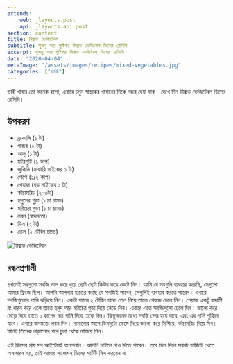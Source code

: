 ```yaml
---
extends:
    web: _layouts.post
    api: _layouts.api.post
section: content
title: মিক্সড ভেজিটেবল
subtitle: সু্স্বাদু আর পুষ্টিকর মিক্সড ভেজিটবল ডিসের রেসিপি
excerpt: সু্স্বাদু আর পুষ্টিকর মিক্সড ভেজিটবল ডিসের রেসিপি
date: "2020-04-04"
metaImage: "/assets/images/recipes/mixed-vegetables.jpg"
categories: ["ভাজি"]
---
```


ভারী খাবার তো অনেক হলো, এবারে চলুন স্বাস্থ্যকর খাবারের দিকে নজর দেয়া যাক। দেখে নিন মিক্সড ভেজিটেবল
ডিসের রেসিপি।

## উপকরণ

- ব্রকোলি (১ টা)
- গাজর (২ টা)
- আলু (১ টা)
- মটরশুটি (১ কাপ)
- জুকিনি (মাঝারি সাইজের ১ টা)
- পেপে (১/২ কাপ)
- পেয়াজ (বড় সাইজের ১ টা)
- কাঁচামরিচ (২-৩টা)
- হলুদের গুড়া (১ চা চামচ)
- মরিচের গুড়া (১ চা চামচ)
- লবন (স্বাদমতো)
- ডিম (২ টা)
- তেল (২ টেবিল চামচ)

![মিক্সড ভেজিটেবল](/assets/images/recipes/mixed-vegetables.jpg)

## রন্ধনপ্রণালী

প্রথমেই সবগুলো সবজি ভাল করে ধুয়ে ছোট ছোট কিউব করে কেটে নিন। আমি যে সবগুলি ব্যবহার করেছি, সেগুলো
আমার ফ্রিজে ছিল। আপনি আপনার হাতের কাছে যে সবজিই পাবেন, সেগুলিই ব্যবহার করতে পারেন। এবারে সবজিগুলোর
পানি ঝড়িয়ে নিন। একটা প্যানে ২ টেবিল চামচ তেল নিয়ে তাতে পেয়াজ ঢেলে নিন। পেয়াজ একটু বাদামী রং ধারন করে
এলে তাতে হলুদ আর মরিচের গুড়া দিয়ে নেড়ে নিন। এবারে এতে সবজিগুলো ঢেলে দিন। ভালো করে নেড়ে দিয়ে তাতে
১ কাপের মত পানি দিয়ে ঢেকে দিন। কিছুক্ষনের মধ্যে সবজি সেদ্ধ হয়ে যাবে, এবং এর পানি শুকিয়ে যাবে। এবারে স্বাদমতো
লবন দিন। নামানোর আগে ডিমদুটো ভেঙ্গে দিয়ে ভালো করে মিশিয়ে, কাঁচামরিচ দিয়ে দিন। মিনিট তিনেক নাড়ানোর
পরে চুলা থেকে নামিয়ে নিন।

এই ডিসের প্রায় সব আইটেমই অপশনাল। আপনি চাইলে নাও দিতে পারেন। তবে ডিম দিলে সবজি ভাজিটি খেতে
অসাধারন হয়, তাই আমার সাজেশন ডিমের পার্টটি মিস করবেন না।
